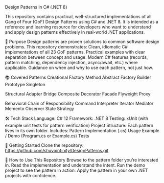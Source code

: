 Design Patterns in C# (.NET 8)

This repository contains practical, well-structured implementations of all Gang of Four (GoF) Design Patterns using C# and .NET 8.
It is intended as a reference and learning resource for developers who want to understand and apply design patterns effectively in real-world .NET applications.

🎯 Purpose
Design patterns are proven solutions to common software design problems.
This repository demonstrates:
Clean, idiomatic C# implementations of all 23 GoF patterns.
Practical examples with clear separation between concept and usage.
Modern C# features (records, pattern matching, dependency injection, async/await, etc.) where applicable.
Guidance on when and why to use each pattern, not just how.

📚 Covered Patterns
Creational
  Factory Method
  Abstract Factory
  Builder
  Prototype
  Singleton
  
Structural
  Adapter
  Bridge
  Composite
  Decorator
  Facade
  Flyweight
  Proxy

Behavioral
  Chain of Responsibility
  Command
  Interpreter
  Iterator
  Mediator
  Memento
  Observer
  State
  Strategy

🛠️ Tech Stack
Language: C# 12
Framework: .NET 8
Testing: xUnit (with example unit tests for pattern verification)
Project Structure:
Each pattern lives in its own folder.
Includes:
Pattern Implementation (.cs)
Usage Example / Demo (Program.cs or Example.cs)
Tests

🚀 Getting Started
Clone the repository:
https://github.com/shuvoinfinity/DesignPatterns.git

🧩 How to Use This Repository
Browse to the pattern folder you’re interested in.
Read the implementation and understand the intent.
Run the demo project to see the pattern in action.
Apply the pattern in your own .NET projects with confidence.
